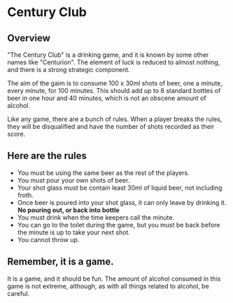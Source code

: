 Century Club
============

## Overview

"The Century Club" is a drinking game, and it is known by some other names like "Centurion". The element of luck is reduced to almost nothing, and there is a strong strategic component.

The aim of the gaim is to consume 100 x 30ml shots of beer, one a minute, every minute, for 100 minutes. This should add up to 8 standard bottles of beer in one hour and 40 minutes, which is not an obscene amount of alcohol.

Like any game, there are a bunch of rules. When a player breaks the rules, they will be disqualified and have the number of shots recorded as their score.


## Here are the rules

* You must be using the same beer as the rest of the players.
* You must pour your own shots of beer.
* Your shot glass must be contain least 30ml of liquid beer, not including froth.
* Once beer is poured into your shot glass, it can only leave by drinking it. **No pouring out, or back into bottle**
* You must drink when the time keepers call the minute.
* You can go to the toilet during the game, but you must be back before the minute is up to take your next shot.
* You cannot throw up.


## Remember, it is a game.

It is a game, and it should be fun. The amount of alcohol consumed in this game is not extreme, although, as with all things related to alcohol, be careful.
